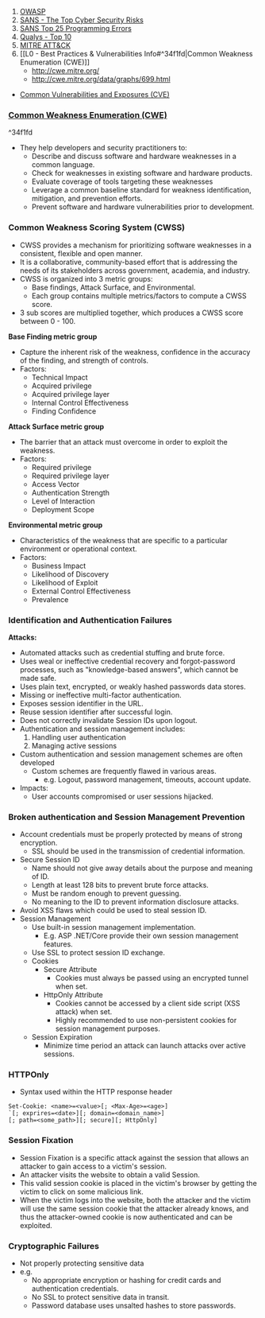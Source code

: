 1. [OWASP](https://owasp.org/www-project-top-ten/)
2. [SANS - The Top Cyber Security Risks](https://www.sans.org/blog/cis-controls-v8/)
3. [SANS Top 25 Programming Errors](http://www.sans.org/top25-programming-errors/)
4. [Qualys - Top 10](http://www.qualys.com/research/rnd/top10/)
5. [MITRE ATT&CK](https://attack.mitre.org/)
6. [[L0 - Best Practices & Vulnerabilities Info#^34f1fd|Common Weakness Enumeration (CWE)]]
	- http://cwe.mitre.org/
	- http://cwe.mitre.org/data/graphs/699.html
- [Common Vulnerabilities and Exposures (CVE)](http://cve.mitre.org/)

### [Common Weakness Enumeration (CWE)](http://cwe.mitre.org/)

^34f1fd
- They help developers and security practitioners to:
	- Describe and discuss software and hardware weaknesses in a common language.
	- Check for weaknesses in existing software and hardware products.
	- Evaluate coverage of tools targeting these weaknesses
	- Leverage a common baseline standard for weakness identification, mitigation, and prevention efforts.
	- Prevent software and hardware vulnerabilities prior to development.

### Common Weakness Scoring System (CWSS)
- CWSS provides a mechanism for prioritizing software weaknesses in a consistent, flexible and open manner.
- It is a collaborative, community-based effort that is addressing the needs of its stakeholders across government, academia, and industry.
- CWSS is organized into 3 metric groups:
	- Base findings, Attack Surface, and Environmental.
	- Each group contains multiple metrics/factors to compute a CWSS score.
- 3 sub scores are multiplied together, which produces a CWSS score between 0 - 100.

**Base Finding metric group**
- Capture the inherent risk of the weakness, confidence in the accuracy of the finding, and strength of controls.
- Factors:
	- Technical Impact
	- Acquired privilege
	- Acquired privilege layer
	- Internal Control Effectiveness
	- Finding Confidence

**Attack Surface metric group**
- The barrier that an attack must overcome in order to exploit the weakness.
- Factors:
	- Required privilege
	- Required privilege layer
	- Access Vector
	- Authentication Strength
	- Level of Interaction
	- Deployment Scope

**Environmental metric group**
- Characteristics of the weakness that are specific to a particular environment or operational context.
- Factors:
	- Business Impact
	- Likelihood of Discovery
	- Likelihood of Exploit
	- External Control Effectiveness
	- Prevalence

### Identification and Authentication Failures
**Attacks:**
- Automated attacks such as credential stuffing and brute force.
- Uses weal or ineffective credential recovery and forgot-password processes, such as "knowledge-based answers", which cannot be made safe.
- Uses plain text, encrypted, or weakly hashed passwords data stores.
- Missing or ineffective multi-factor authentication.
- Exposes session identifier in the URL.
- Reuse session identifier after successful login.
- Does not correctly invalidate Session IDs upon logout.
- Authentication and session management includes:
	1. Handling user authentication
	2. Managing active sessions
- Custom authentication and session management schemes are often developed
	- Custom schemes are frequently flawed in various areas.
		- e.g. Logout, password management, timeouts, account update.
- Impacts:
	- User accounts compromised or user sessions hijacked.

### Broken authentication and Session Management Prevention
- Account credentials must be properly protected by means of strong encryption.
	- SSL should be used in the transmission of credential information.
- Secure Session ID
	- Name should not give away details about the purpose and meaning of ID.
	- Length at least 128 bits to prevent brute force attacks.
	- Must be random enough to prevent guessing.
	- No meaning to the ID to prevent information disclosure attacks.
- Avoid XSS flaws which could be used to steal session ID.
- Session Management
	- Use built-in session management implementation.
		- E.g. ASP .NET/Core provide their own session management features.
	- Use SSL to protect session ID exchange.
	- Cookies
		- Secure Attribute
			- Cookies must always be passed using an encrypted tunnel when set.
		- HttpOnly Attribute
			- Cookies cannot be accessed by a client side script (XSS attack) when set.
			- Highly recommended to use non-persistent cookies for session management purposes.
	- Session Expiration
		- Minimize time period an attack can launch attacks over active sessions.

### HTTPOnly
- Syntax used within the HTTP response header
```
Set-Cookie: <name>=<value>[; <Max-Age>=<age>]
`[; exprires=<date>][; domain=<domain_name>]
[; path=<some_path>][; secure][; HttpOnly]
```

### Session Fixation
- Session Fixation is a specific attack against the session that allows an attacker to gain access to a victim's session.
- An attacker visits the website to obtain a valid Session.
- This valid session cookie is placed in the victim's browser by getting the victim to click on some malicious link.
- When the victim logs into the website, both the attacker and the victim will use the same session cookie that the attacker already knows, and thus the attacker-owned cookie is now authenticated and can be exploited.

### Cryptographic Failures
- Not properly protecting sensitive data
- e.g.
	- No appropriate encryption or hashing for credit cards and authentication credentials.
	- No SSL to protect sensitive data in transit.
	- Password database uses unsalted hashes to store passwords.

